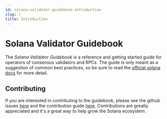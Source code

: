 ```yaml
---
id: solana-validator-guidebook-introduction
slug: /
title: Introduction
---
```


# Solana Validator Guidebook

The _Solana Validator Guidebook_ is a reference and getting started guide for operators of consensus validators and RPCs.  The guide is only meant as a suggestion of common best practices, so be sure to read the [official solana docs](https://docs.solana.com/) for more detail.

## Contributing

If you are interested in contributing to the guidebook, please see the github issues [here](https://github.com/tigarcia/solana-validator-guidebook/issues) and the contribution guide [here](https://github.com/tigarcia/solana-validator-guidebook/blob/main/CONTRIBUTING.md).  Contributions are greatly appreciated and it's a great way to help grow the Solana ecosystem.
